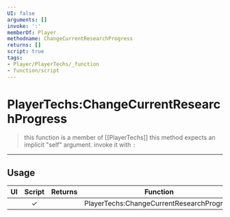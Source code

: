 ```yaml
---
UI: false
arguments: []
invoke: ':'
memberOf: Player
methodname: ChangeCurrentResearchProgress
returns: []
script: true
tags:
- Player/PlayerTechs/_function
- function/script
---
```

# PlayerTechs:ChangeCurrentResearchProgress
> this function is a member of [[PlayerTechs]]
> this method expects an implicit "self" argument. invoke it with `:`
-----
## Usage
|  UI | Script | Returns | Function | Arguments |
|:---:|:------:|-------:|:--------:|:---------|
| |✓||PlayerTechs:ChangeCurrentResearchProgress||
